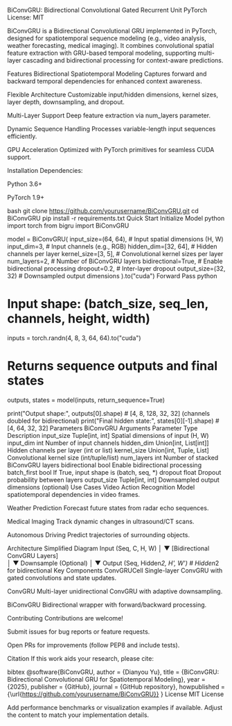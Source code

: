 BiConvGRU: Bidirectional Convolutional Gated Recurrent Unit
PyTorch
License: MIT

BiConvGRU is a Bidirectional Convolutional GRU implemented in PyTorch, designed for spatiotemporal sequence modeling (e.g., video analysis, weather forecasting, medical imaging). It combines convolutional spatial feature extraction with GRU-based temporal modeling, supporting multi-layer cascading and bidirectional processing for context-aware predictions.

Features
Bidirectional Spatiotemporal Modeling
Captures forward and backward temporal dependencies for enhanced context awareness.

Flexible Architecture
Customizable input/hidden dimensions, kernel sizes, layer depth, downsampling, and dropout.

Multi-Layer Support
Deep feature extraction via num_layers parameter.

Dynamic Sequence Handling
Processes variable-length input sequences efficiently.

GPU Acceleration
Optimized with PyTorch primitives for seamless CUDA support.

Installation
Dependencies:

Python 3.6+

PyTorch 1.9+

bash
git clone https://github.com/yourusername/BiConvGRU.git
cd BiConvGRU
pip install -r requirements.txt
Quick Start
Initialize Model
python
import torch
from bigru import BiConvGRU

model = BiConvGRU(
    input_size=(64, 64),    # Input spatial dimensions (H, W)
    input_dim=3,            # Input channels (e.g., RGB)
    hidden_dim=[32, 64],    # Hidden channels per layer
    kernel_size=[3, 5],     # Convolutional kernel sizes per layer
    num_layers=2,           # Number of BiConvGRU layers
    bidirectional=True,     # Enable bidirectional processing
    dropout=0.2,            # Inter-layer dropout
    output_size=(32, 32)    # Downsampled output dimensions
).to("cuda")
Forward Pass
python
# Input shape: (batch_size, seq_len, channels, height, width)
inputs = torch.randn(4, 8, 3, 64, 64).to("cuda")

# Returns sequence outputs and final states
outputs, states = model(inputs, return_sequence=True)

print("Output shape:", outputs[0].shape)       # [4, 8, 128, 32, 32] (channels doubled for bidirectional)
print("Final hidden state:", states[0][-1].shape)  # [4, 64, 32, 32]
Parameters
BiConvGRU Arguments
Parameter	Type	Description
input_size	Tuple[int, int]	Spatial dimensions of input (H, W)
input_dim	int	Number of input channels
hidden_dim	Union[int, List[int]]	Hidden channels per layer (int or list)
kernel_size	Union[int, Tuple, List]	Convolutional kernel size (int/tuple/list)
num_layers	int	Number of stacked BiConvGRU layers
bidirectional	bool	Enable bidirectional processing
batch_first	bool	If True, input shape is (batch, seq, *)
dropout	float	Dropout probability between layers
output_size	Tuple[int, int]	Downsampled output dimensions (optional)
Use Cases
Video Action Recognition
Model spatiotemporal dependencies in video frames.

Weather Prediction
Forecast future states from radar echo sequences.

Medical Imaging
Track dynamic changes in ultrasound/CT scans.

Autonomous Driving
Predict trajectories of surrounding objects.

Architecture
Simplified Diagram
Input (Seq, C, H, W)
  │
  ▼
[Bidirectional ConvGRU Layers]  
  │
  ▼
Downsample (Optional)
  │
  ▼
Output (Seq, Hidden*2, H', W')  # Hidden*2 for bidirectional
Key Components
ConvGRUCell
Single-layer ConvGRU with gated convolutions and state updates.

ConvGRU
Multi-layer unidirectional ConvGRU with adaptive downsampling.

BiConvGRU
Bidirectional wrapper with forward/backward processing.

Contributing
Contributions are welcome!

Submit issues for bug reports or feature requests.

Open PRs for improvements (follow PEP8 and include tests).

Citation
If this work aids your research, please cite:

bibtex
@software{BiConvGRU,
  author = {Dianyou Yu},
  title = {BiConvGRU: Bidirectional Convolutional GRU for Spatiotemporal Modeling},
  year = {2025},
  publisher = {GitHub},
  journal = {GitHub repository},
  howpublished = {\url{https://github.com/yourusername/BiConvGRU}}
}
License
MIT License

Add performance benchmarks or visualization examples if available. Adjust the content to match your implementation details.

